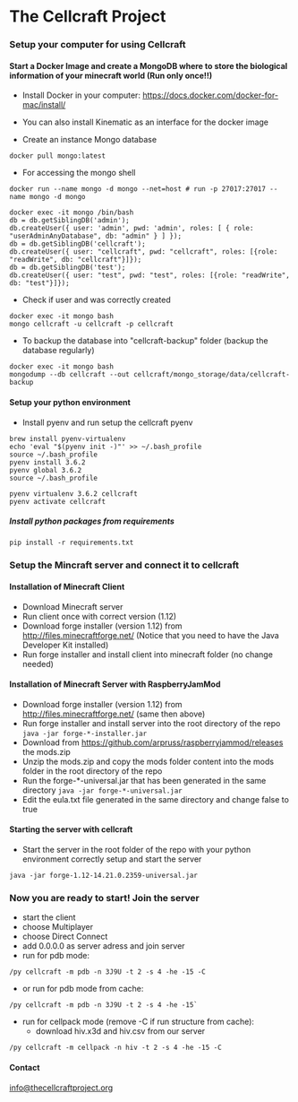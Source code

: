 # The Cellcraft Project


### Setup your computer for using Cellcraft
#### Start a Docker Image and create a MongoDB where to store the biological information of your minecraft world (Run only once!!)

* Install Docker in your computer: https://docs.docker.com/docker-for-mac/install/
* You can also install Kinematic as an interface for the docker image

* Create an instance Mongo database
```
docker pull mongo:latest
```

* For accessing the mongo shell
```
docker run --name mongo -d mongo --net=host # run -p 27017:27017 --name mongo -d mongo

docker exec -it mongo /bin/bash
db = db.getSiblingDB('admin');
db.createUser({ user: 'admin', pwd: 'admin', roles: [ { role: "userAdminAnyDatabase", db: "admin" } ] });
db = db.getSiblingDB('cellcraft');
db.createUser({ user: "cellcraft", pwd: "cellcraft", roles: [{role: "readWrite", db: "cellcraft"}]});
db = db.getSiblingDB('test');
db.createUser({ user: "test", pwd: "test", roles: [{role: "readWrite", db: "test"}]});
```

* Check if user and was correctly created
```
docker exec -it mongo bash
mongo cellcraft -u cellcraft -p cellcraft
```

* To backup the database into "cellcraft-backup" folder (backup the database regularly)
```
docker exec -it mongo bash
mongodump --db cellcraft --out cellcraft/mongo_storage/data/cellcraft-backup
```


#### Setup your python environment

* Install pyenv and run setup the cellcraft pyenv
```
brew install pyenv-virtualenv
echo 'eval "$(pyenv init -)"' >> ~/.bash_profile
source ~/.bash_profile
pyenv install 3.6.2
pyenv global 3.6.2
source ~/.bash_profile

pyenv virtualenv 3.6.2 cellcraft
pyenv activate cellcraft
```

##### Install python packages from requirements
```
pip install -r requirements.txt
```

### Setup the Mincraft server and connect it to cellcraft
#### Installation of Minecraft Client
- Download Minecraft server
- Run client once with correct version (1.12)
- Download forge installer (version 1.12) from http://files.minecraftforge.net/ (Notice that you need to have the Java Developer Kit installed)
- Run forge installer and install client into minecraft folder (no change needed)

#### Installation of Minecraft Server with RaspberryJamMod
- Download forge installer (version 1.12) from http://files.minecraftforge.net/ (same then above)
- Run forge installer and install server into the root directory of the repo
```java -jar forge-*-installer.jar```
- Download from https://github.com/arpruss/raspberryjammod/releases the mods.zip
- Unzip the mods.zip and copy the mods folder content into the mods folder in the root directory of the repo
- Run the forge-*-universal.jar that has been generated in the same directory
```java -jar forge-*-universal.jar```
- Edit the eula.txt file generated in the same directory and change false to true

#### Starting the server with cellcraft
- Start the server in the root folder of the repo with your python environment correctly setup and start the server
```
java -jar forge-1.12-14.21.0.2359-universal.jar
```

### Now you are ready to start! Join the server
- start the client
- choose Multiplayer
- choose Direct Connect
- add 0.0.0.0 as server adress and join server
- run for pdb mode:
```
/py cellcraft -m pdb -n 3J9U -t 2 -s 4 -he -15 -C
```
- or run for pdb mode from cache:
```
/py cellcraft -m pdb -n 3J9U -t 2 -s 4 -he -15`
```
- run for cellpack mode (remove -C if run structure from cache):
    - download hiv.x3d and hiv.csv from our server
```
/py cellcraft -m cellpack -n hiv -t 2 -s 4 -he -15 -C
```



#### Contact
info@thecellcraftproject.org
